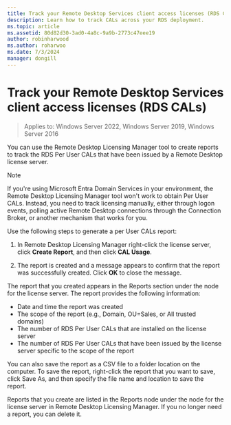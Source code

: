 ```yaml
---
title: Track your Remote Desktop Services client access licenses (RDS CALs)
description: Learn how to track CALs across your RDS deployment.
ms.topic: article
ms.assetid: 80d82d30-3ad0-4a8c-9a9b-2773c47eee19
author: robinharwood
ms.author: roharwoo
ms.date: 7/3/2024
manager: dongill
---
```

# Track your Remote Desktop Services client access licenses (RDS CALs)

>Applies to: Windows Server 2022, Windows Server 2019, Windows Server 2016

You can use the Remote Desktop Licensing Manager tool to create reports to track the RDS Per User CALs that have been issued by a Remote Desktop license server.

> [!NOTE]
>  If you're using Microsoft Entra Domain Services in your environment, the Remote Desktop Licensing Manager tool won't work to obtain Per User CALs. Instead, you need to track licensing manually, either through logon events, polling active Remote Desktop connections through the Connection Broker, or another mechanism that works for you.

Use the following steps to generate a per User CALs report:

1. In Remote Desktop Licensing Manager right-click the license server, click **Create Report**, and then click **CAL Usage**.

2. The report is created and a message appears to confirm that the report was successfully created. Click **OK** to close the message.

The report that you created appears in the Reports section under the node for the license server. The report provides the following information:

- Date and time the report was created
- The scope of the report (e.g., Domain, OU=Sales, or All trusted domains)
- The number of RDS Per User CALs that are installed on the license server
- The number of RDS Per User CALs that have been issued by the license server specific to the scope of the report

You can also save the report as a CSV file to a folder location on the computer. To save the report, right-click the report that you want to save, click Save As, and then specify the file name and location to save the report.

Reports that you create are listed in the Reports node under the node for the license server in Remote Desktop Licensing Manager. If you no longer need a report, you can delete it.
